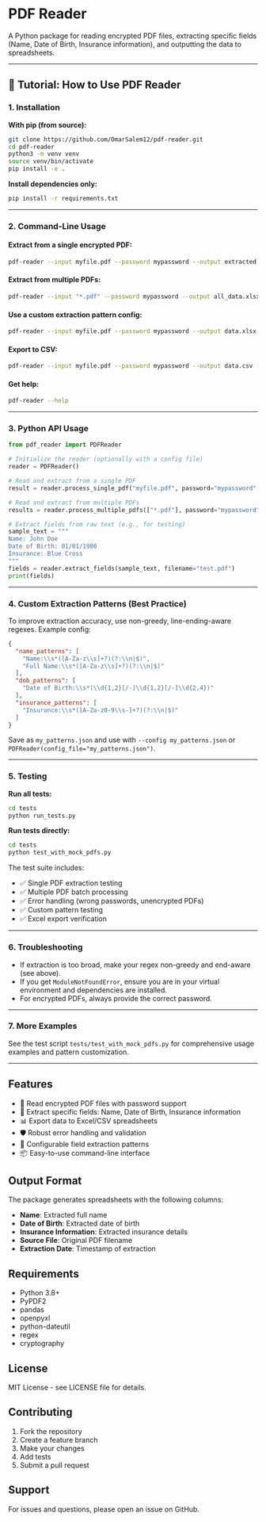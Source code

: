 # PDF Reader

A Python package for reading encrypted PDF files, extracting specific fields (Name, Date of Birth, Insurance information), and outputting the data to spreadsheets.

---

## 📖 Tutorial: How to Use PDF Reader

### 1. Installation

**With pip (from source):**
```bash
git clone https://github.com/OmarSalem12/pdf-reader.git
cd pdf-reader
python3 -m venv venv
source venv/bin/activate
pip install -e .
```

**Install dependencies only:**
```bash
pip install -r requirements.txt
```

---

### 2. Command-Line Usage

#### **Extract from a single encrypted PDF:**
```bash
pdf-reader --input myfile.pdf --password mypassword --output extracted.xlsx
```

#### **Extract from multiple PDFs:**
```bash
pdf-reader --input "*.pdf" --password mypassword --output all_data.xlsx
```

#### **Use a custom extraction pattern config:**
```bash
pdf-reader --input myfile.pdf --password mypassword --output data.xlsx --config my_patterns.json
```

#### **Export to CSV:**
```bash
pdf-reader --input myfile.pdf --password mypassword --output data.csv --format csv
```

#### **Get help:**
```bash
pdf-reader --help
```

---

### 3. Python API Usage

```python
from pdf_reader import PDFReader

# Initialize the reader (optionally with a config file)
reader = PDFReader()

# Read and extract from a single PDF
result = reader.process_single_pdf("myfile.pdf", password="mypassword", output_file="output.xlsx")

# Read and extract from multiple PDFs
results = reader.process_multiple_pdfs(["*.pdf"], password="mypassword", output_file="all_data.xlsx")

# Extract fields from raw text (e.g., for testing)
sample_text = """
Name: John Doe
Date of Birth: 01/01/1980
Insurance: Blue Cross
"""
fields = reader.extract_fields(sample_text, filename="test.pdf")
print(fields)
```

---

### 4. Custom Extraction Patterns (Best Practice)

To improve extraction accuracy, use non-greedy, line-ending-aware regexes. Example config:

```json
{
  "name_patterns": [
    "Name:\\s*([A-Za-z\\s]+?)(?:\\n|$)",
    "Full Name:\\s*([A-Za-z\\s]+?)(?:\\n|$)"
  ],
  "dob_patterns": [
    "Date of Birth:\\s*(\\d{1,2}[/-]\\d{1,2}[/-]\\d{2,4})"
  ],
  "insurance_patterns": [
    "Insurance:\\s*([A-Za-z0-9\\s-]+?)(?:\\n|$)"
  ]
}
```

Save as `my_patterns.json` and use with `--config my_patterns.json` or `PDFReader(config_file="my_patterns.json")`.

---

### 5. Testing

**Run all tests:**
```bash
cd tests
python run_tests.py
```

**Run tests directly:**
```bash
cd tests
python test_with_mock_pdfs.py
```

The test suite includes:
- ✅ Single PDF extraction testing
- ✅ Multiple PDF batch processing
- ✅ Error handling (wrong passwords, unencrypted PDFs)
- ✅ Custom pattern testing
- ✅ Excel export verification

---

### 6. Troubleshooting
- If extraction is too broad, make your regex non-greedy and end-aware (see above).
- If you get `ModuleNotFoundError`, ensure you are in your virtual environment and dependencies are installed.
- For encrypted PDFs, always provide the correct password.

---

### 7. More Examples
See the test script `tests/test_with_mock_pdfs.py` for comprehensive usage examples and pattern customization.

---

## Features

- 🔐 Read encrypted PDF files with password support
- 📝 Extract specific fields: Name, Date of Birth, Insurance information
- 📊 Export data to Excel/CSV spreadsheets
- 🛡️ Robust error handling and validation
- 🎯 Configurable field extraction patterns
- 📦 Easy-to-use command-line interface

## Output Format

The package generates spreadsheets with the following columns:
- **Name**: Extracted full name
- **Date of Birth**: Extracted date of birth
- **Insurance Information**: Extracted insurance details
- **Source File**: Original PDF filename
- **Extraction Date**: Timestamp of extraction

## Requirements

- Python 3.8+
- PyPDF2
- pandas
- openpyxl
- python-dateutil
- regex
- cryptography

## License

MIT License - see LICENSE file for details.

## Contributing

1. Fork the repository
2. Create a feature branch
3. Make your changes
4. Add tests
5. Submit a pull request

## Support

For issues and questions, please open an issue on GitHub. 